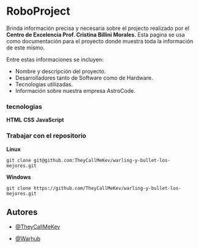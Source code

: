 
# RoboProject

Brinda información precisa y necesaria sobre el projecto realizado por el **Centro de Excelencia Prof. Cristina Billini Morales.** Esta pagina se usa como documentación para el proyecto donde muestra toda la información de este mismo.

Entre estas informaciones se incluyen:
- Nombre y descripción del proyecto.
- Desarrolladores tanto de Software como de Hardware.
- Tecnologias utilizadas.
- Información sobre nuestra empresa AstroCode.

### tecnologias

**HTML**
**CSS**
**JavaScript**

### Trabajar con el repositorio

**Linux**
```
git clone git@github.com:TheyCallMeKev/warling-y-bullet-los-mejores.git
```

**Windows**
```
git clone https://github.com/TheyCallMeKev/warling-y-bullet-los-mejores.git
```
## Autores

- [@TheyCallMeKev](https://www.github.com/TheyCallMeKev)

- [@Warhub](https://www.github.com/warling-lopez)
